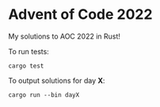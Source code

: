 # Advent of Code 2022

My solutions to AOC 2022 in Rust!

To run tests:

    cargo test

To output solutions for day **X**:

    cargo run --bin dayX
